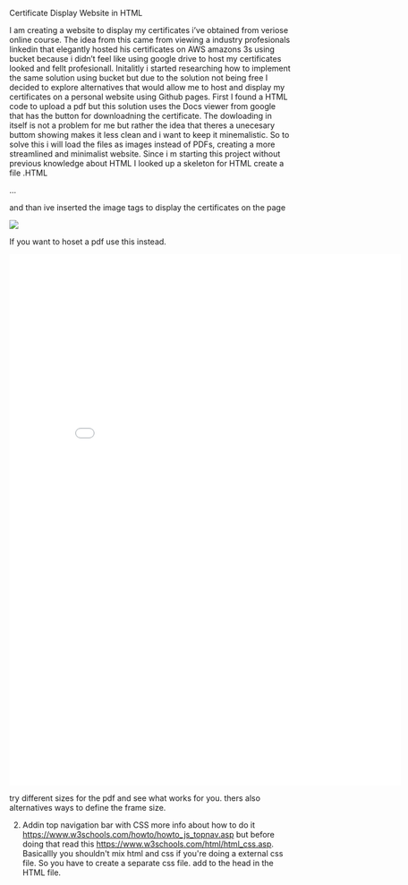 Certificate Display Website in HTML

I am creating a website to display my certificates i’ve obtained from veriose online course. The idea from this came from viewing a industry profesionals linkedin that elegantly hosted his certificates on AWS amazons 3s using bucket
because i didn’t feel like using google drive to host my certificates looked and fellt profesionall. Initalitly i started researching how to implement the same solution using bucket but due to the solution not being free 
I decided to explore alternatives that would allow me to host and display my certificates on a personal website using Github pages. First I found a HTML code to upload a pdf but this solution uses the Docs viewer from google 
that has the button for downloadning the certificate. The dowloading in itself is not a problem for me but rather the idea that theres a unecesary buttom showing makes it less clean and i want to keep it minemalistic.
So to solve this i will load the files as images instead of PDFs, creating a more streamlined and minimalist website. Since i m starting this project without previous knowledge about HTML I looked up a skeleton for HTML
create a file .HTML

<!DOCTYPE html>
<html>
<head>
<title>Page Title</title>
</head>
<body>

...

</body>
</html>

 and than ive inserted the image tags to display the certificates on the page 


 <img src=" image_url.something " class="CENy8b" role="img">

 If you want to hoset a pdf use this instead.
 
 <iframe src=" pdf_url.something " style="width: 700px; height:  950px;" frameborder="0"></iframe>

 try different sizes for the pdf and see what works for you. thers also alternatives ways to define the frame size. 



2. Addin top navigation bar with CSS
   more info about how to do it https://www.w3schools.com/howto/howto_js_topnav.asp
   but before doing that read this https://www.w3schools.com/html/html_css.asp. Basicallly you shouldn't mix html and css if you're doing a external css file. So you have to create a separate css file.
   add   <link rel="stylesheet" href="style.css"> to the head in the HTML file.
